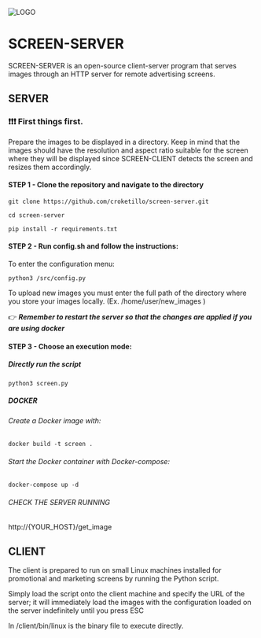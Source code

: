 ![LOGO](https://github.com/croketillo/SCREEN-Server/assets/131451882/90271619-16f1-4e9a-9938-f7be88d3d2c2)


# SCREEN-SERVER

SCREEN-SERVER is an open-source client-server program that serves images through an HTTP server for remote advertising screens.


## SERVER
### :exclamation::exclamation::exclamation: First things first.

Prepare the images to be displayed in a directory. Keep in mind that the images should have the resolution and aspect ratio suitable for the screen where they will be displayed since SCREEN-CLIENT detects the screen and resizes them accordingly.

#### STEP 1 - Clone the repository and navigate to the directory

```git clone https://github.com/croketillo/screen-server.git```

```cd screen-server ```

```pip install -r requirements.txt ```

#### STEP 2 - Run config.sh and follow the instructions:


To enter the configuration menu:

```python3 /src/config.py ```

To upload new images you must enter the full path of the directory where you store your images locally. (Ex.  /home/user/new_images )

:point_right: ***Remember to restart the server so that the changes are applied if you are using docker***




#### STEP 3 - Choose an execution mode:
##### Directly run the script

```python3 screen.py```

##### DOCKER
###### Create a Docker image with:

```docker build -t screen .```

###### Start the Docker container with Docker-compose:

```docker-compose up -d```

###### CHECK THE SERVER RUNNING 

http://{YOUR_HOST}/get_image



## CLIENT

The client is prepared to run on small Linux machines installed for promotional and marketing screens by running the Python script.

Simply load the script onto the client machine and specify the URL of the server; it will immediately load the images with the configuration loaded on the server indefinitely until you press ESC

In /client/bin/linux is the binary file to execute directly.

